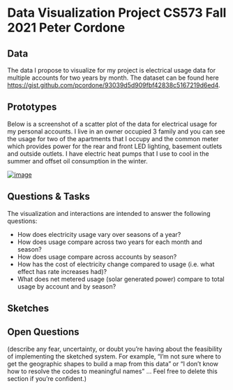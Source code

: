 # Data Visualization Project CS573 Fall 2021 Peter Cordone

## Data

The data I propose to visualize for my project is electrical usage data for multiple accounts for two years by month.  The dataset can be found here https://gist.github.com/pcordone/93039d5d909fbf42838c5167219d6ed4.

## Prototypes

Below is a screenshot of a scatter plot of the data for electrical usage for my personal accounts.  I live in an owner occupied 3 family and you can see the usage for two of the apartments that I occupy and the common meter which provides power for the rear and front LED lighting, basement outlets and outside outlets.  I have electric heat pumps that I use to cool in the summer and offset oil consumption in the winter.

[![image](https://user-images.githubusercontent.com/447806/133937864-d8a5d491-8e60-4cfc-a4cc-e4a9f931c23c.png)](https://user-images.githubusercontent.com/447806/133937864-d8a5d491-8e60-4cfc-a4cc-e4a9f931c23c.png)

## Questions & Tasks

The visualization and interactions are intended to answer the following questions:

 * How does electricity usage vary over seasons of a year?
 * How does usage compare across two years for each month and season?
 * How does usage compare across accounts by season?
 * How has the cost of electricity change compared to usage (i.e. what effect has rate increases had)?
 * What does net metered usage (solar generated power) compare to total usage by account and by season?

## Sketches


## Open Questions

(describe any fear, uncertainty, or doubt you’re having about the feasibility of implementing the sketched system. For example, “I’m not sure where to get the geographic shapes to build a map from this data” or “I don’t know how to resolve the codes to meaningful names” … Feel free to delete this section if you’re confident.)
